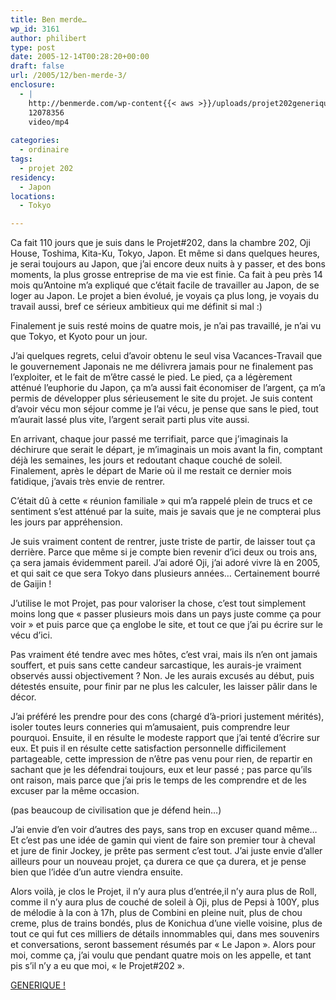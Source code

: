 ```yaml
---
title: Ben merde…
wp_id: 3161
author: philibert
type: post
date: 2005-12-14T00:28:20+00:00
draft: false
url: /2005/12/ben-merde-3/
enclosure:
  - |
    http://benmerde.com/wp-content{{< aws >}}/uploads/projet202generique.mp4
    12078356
    video/mp4
    
categories:
  - ordinaire
tags:
  - projet 202
residency:
  - Japon
locations:
  - Tokyo

---
```

Ca fait 110 jours que je suis dans le Projet#202, dans la chambre 202, Oji House, Toshima, Kita-Ku, Tokyo, Japon. Et même si dans quelques heures, je serai toujours au Japon, que j&rsquo;ai encore deux nuits à y passer, et des bons moments, la plus grosse entreprise de ma vie est finie. Ca fait à peu près 14 mois qu&rsquo;Antoine m&rsquo;a expliqué que c&rsquo;était facile de travailler au Japon, de se loger au Japon. Le projet a bien évolué, je voyais ça plus long, je voyais du travail aussi, bref ce sérieux ambitieux qui me définit si mal :)

Finalement je suis resté moins de quatre mois, je n&rsquo;ai pas travaillé, je n&rsquo;ai vu que Tokyo, et Kyoto pour un jour.
  
J&rsquo;ai quelques regrets, celui d&rsquo;avoir obtenu le seul visa Vacances-Travail que le gouvernement Japonais ne me délivrera jamais pour ne finalement pas l&rsquo;exploiter, et le fait de m&rsquo;être cassé le pied. Le pied, ça a légèrement atténué l&rsquo;euphorie du Japon, ça m&rsquo;a aussi fait économiser de l&rsquo;argent, ça m&rsquo;a permis de développer plus sérieusement le site du projet. Je suis content d&rsquo;avoir vécu mon séjour comme je l&rsquo;ai vécu, je pense que sans le pied, tout m&rsquo;aurait lassé plus vite, l&rsquo;argent serait parti plus vite aussi. 

En arrivant, chaque jour passé me terrifiait, parce que j&rsquo;imaginais la déchirure que serait le départ, je m&rsquo;imaginais un mois avant la fin, comptant déjà les semaines, les jours et redoutant chaque couché de soleil. Finalement, après le départ de Marie où il me restait ce dernier mois fatidique, j&rsquo;avais très envie de rentrer. 

C&rsquo;était dû à cette « réunion familiale » qui m&rsquo;a rappelé plein de trucs et ce sentiment s&rsquo;est atténué par la suite, mais je savais que je ne compterai plus les jours par appréhension. 

Je suis vraiment content de rentrer, juste triste de partir, de laisser tout ça derrière. Parce que même si je compte bien revenir d&rsquo;ici deux ou trois ans, ça sera jamais évidemment pareil. J&rsquo;ai adoré Oji, j&rsquo;ai adoré vivre là en 2005, et qui sait ce que sera Tokyo dans plusieurs années&#8230; Certainement bourré de Gaijin !

J&rsquo;utilise le mot Projet, pas pour valoriser la chose, c&rsquo;est tout simplement moins long que « passer plusieurs mois dans un pays juste comme ça pour voir » et puis parce que ça englobe le site, et tout ce que j&rsquo;ai pu écrire sur le vécu d&rsquo;ici.

Pas vraiment été tendre avec mes hôtes, c&rsquo;est vrai, mais ils n&rsquo;en ont jamais souffert, et puis sans cette candeur sarcastique, les aurais-je vraiment observés aussi objectivement ? Non. Je les aurais excusés au début, puis détestés ensuite, pour finir par ne plus les calculer, les laisser pâlir dans le décor. 

J&rsquo;ai préféré les prendre pour des cons (chargé d&rsquo;à-priori justement mérités), isoler toutes leurs conneries qui m&rsquo;amusaient, puis comprendre leur pourquoi. Ensuite, il en résulte le modeste rapport que j&rsquo;ai tenté d&rsquo;écrire sur eux. Et puis il en résulte cette satisfaction personnelle difficilement partageable, cette impression de n&rsquo;être pas venu pour rien, de repartir en sachant que je les défendrai toujours, eux et leur passé ; pas parce qu&rsquo;ils ont raison, mais parce que j&rsquo;ai pris le temps de les comprendre et de les excuser par la même occasion.
  
(pas beaucoup de civilisation que je défend hein&#8230;)

J&rsquo;ai envie d&rsquo;en voir d&rsquo;autres des pays, sans trop en excuser quand même&#8230; Et c&rsquo;est pas une idée de gamin qui vient de faire son premier tour à cheval et jure de finir Jockey, je prête pas serment c&rsquo;est tout. J&rsquo;ai juste envie d&rsquo;aller ailleurs pour un nouveau projet, ça durera ce que ça durera, et je pense bien que l&rsquo;idée d&rsquo;un autre viendra ensuite.

Alors voilà, je clos le Projet, il n&rsquo;y aura plus d&rsquo;entrée,il n&rsquo;y aura plus de Roll, comme il n&rsquo;y aura plus de couché de soleil à Oji, plus de Pepsi à 100Y, plus de mélodie à la con à 17h, plus de Combini en pleine nuit, plus de chou creme, plus de trains bondés, plus de Konichua d&rsquo;une vielle voisine, plus de tout ce qui fut ces milliers de détails innommables qui, dans mes souvenirs et conversations, seront bassement résumés par « Le Japon ». Alors pour moi, comme ça, j&rsquo;ai voulu que pendant quatre mois on les appelle, et tant pis s&rsquo;il n&rsquo;y a eu que moi, « le Projet#202 ».

<a href="http://benmerde.com/wp-content{{< aws >}}/uploads/projet202generique.mp4" title="Générique" target="_blank">GENERIQUE !</a>